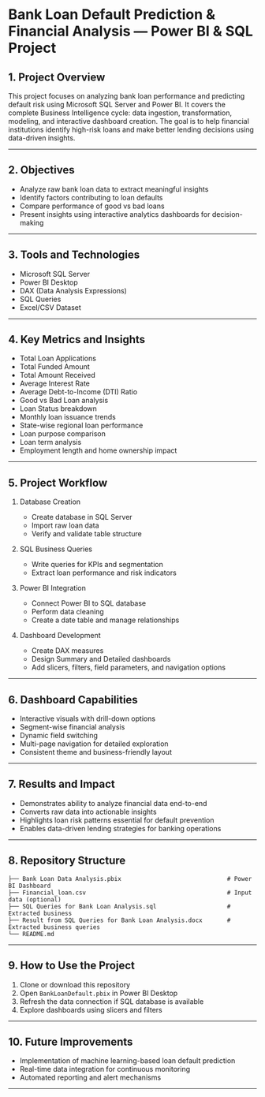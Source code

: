 # Bank Loan Default Prediction & Financial Analysis — Power BI & SQL Project

## 1. Project Overview

This project focuses on analyzing bank loan performance and predicting default risk using Microsoft SQL Server and Power BI. It covers the complete Business Intelligence cycle: data ingestion, transformation, modeling, and interactive dashboard creation. The goal is to help financial institutions identify high-risk loans and make better lending decisions using data-driven insights.

---

## 2. Objectives

* Analyze raw bank loan data to extract meaningful insights
* Identify factors contributing to loan defaults
* Compare performance of good vs bad loans
* Present insights using interactive analytics dashboards for decision-making

---

## 3. Tools and Technologies

* Microsoft SQL Server
* Power BI Desktop
* DAX (Data Analysis Expressions)
* SQL Queries
* Excel/CSV Dataset

---

## 4. Key Metrics and Insights

* Total Loan Applications
* Total Funded Amount
* Total Amount Received
* Average Interest Rate
* Average Debt-to-Income (DTI) Ratio
* Good vs Bad Loan analysis
* Loan Status breakdown
* Monthly loan issuance trends
* State-wise regional loan performance
* Loan purpose comparison
* Loan term analysis
* Employment length and home ownership impact

---

## 5. Project Workflow

1. Database Creation

   * Create database in SQL Server
   * Import raw loan data
   * Verify and validate table structure

2. SQL Business Queries

   * Write queries for KPIs and segmentation
   * Extract loan performance and risk indicators

3. Power BI Integration

   * Connect Power BI to SQL database
   * Perform data cleaning
   * Create a date table and manage relationships

4. Dashboard Development

   * Create DAX measures
   * Design Summary and Detailed dashboards
   * Add slicers, filters, field parameters, and navigation options

---

## 6. Dashboard Capabilities

* Interactive visuals with drill-down options
* Segment-wise financial analysis
* Dynamic field switching
* Multi-page navigation for detailed exploration
* Consistent theme and business-friendly layout

---

## 7. Results and Impact

* Demonstrates ability to analyze financial data end-to-end
* Converts raw data into actionable insights
* Highlights loan risk patterns essential for default prevention
* Enables data-driven lending strategies for banking operations

---

## 8. Repository Structure

```
├── Bank Loan Data Analysis.pbix                              # Power BI Dashboard
├── Financial_loan.csv                                        # Input data (optional)
├── SQL Queries for Bank Loan Analysis.sql                    # Extracted business 
├── Result from SQL Queries for Bank Loan Analysis.docx       # Extracted business queries
└── README.md
```

---

## 9. How to Use the Project

1. Clone or download this repository
2. Open `BankLoanDefault.pbix` in Power BI Desktop
3. Refresh the data connection if SQL database is available
4. Explore dashboards using slicers and filters

---

## 10. Future Improvements

* Implementation of machine learning-based loan default prediction
* Real-time data integration for continuous monitoring
* Automated reporting and alert mechanisms

---
